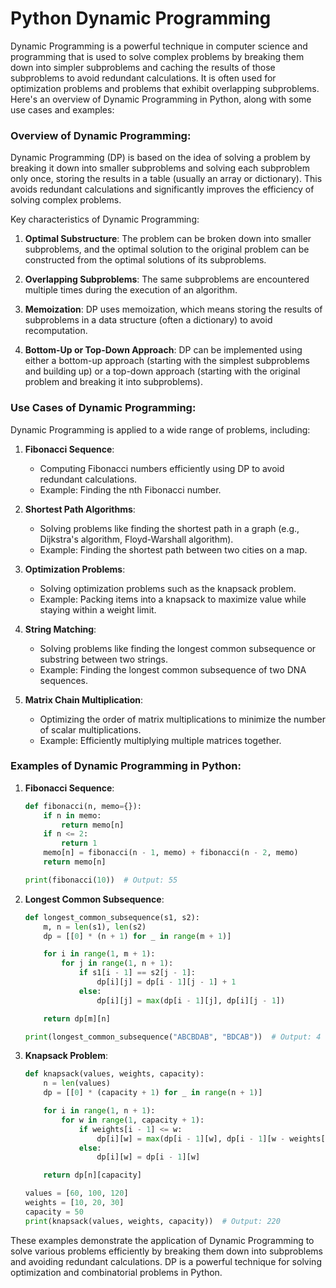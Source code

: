 # Python Dynamic Programming

Dynamic Programming is a powerful technique in computer science and programming that is used to solve complex problems by breaking them down into simpler subproblems and caching the results of those subproblems to avoid redundant calculations. It is often used for optimization problems and problems that exhibit overlapping subproblems. Here's an overview of Dynamic Programming in Python, along with some use cases and examples:

### Overview of Dynamic Programming:

Dynamic Programming (DP) is based on the idea of solving a problem by breaking it down into smaller subproblems and solving each subproblem only once, storing the results in a table (usually an array or dictionary). This avoids redundant calculations and significantly improves the efficiency of solving complex problems.

Key characteristics of Dynamic Programming:

1. **Optimal Substructure**: The problem can be broken down into smaller subproblems, and the optimal solution to the original problem can be constructed from the optimal solutions of its subproblems.

2. **Overlapping Subproblems**: The same subproblems are encountered multiple times during the execution of an algorithm.

3. **Memoization**: DP uses memoization, which means storing the results of subproblems in a data structure (often a dictionary) to avoid recomputation.

4. **Bottom-Up or Top-Down Approach**: DP can be implemented using either a bottom-up approach (starting with the simplest subproblems and building up) or a top-down approach (starting with the original problem and breaking it into subproblems).

### Use Cases of Dynamic Programming:

Dynamic Programming is applied to a wide range of problems, including:

1. **Fibonacci Sequence**:
   - Computing Fibonacci numbers efficiently using DP to avoid redundant calculations.
   - Example: Finding the nth Fibonacci number.

2. **Shortest Path Algorithms**:
   - Solving problems like finding the shortest path in a graph (e.g., Dijkstra's algorithm, Floyd-Warshall algorithm).
   - Example: Finding the shortest path between two cities on a map.

3. **Optimization Problems**:
   - Solving optimization problems such as the knapsack problem.
   - Example: Packing items into a knapsack to maximize value while staying within a weight limit.

4. **String Matching**:
   - Solving problems like finding the longest common subsequence or substring between two strings.
   - Example: Finding the longest common subsequence of two DNA sequences.

5. **Matrix Chain Multiplication**:
   - Optimizing the order of matrix multiplications to minimize the number of scalar multiplications.
   - Example: Efficiently multiplying multiple matrices together.

### Examples of Dynamic Programming in Python:

1. **Fibonacci Sequence**:

   ```python
   def fibonacci(n, memo={}):
       if n in memo:
           return memo[n]
       if n <= 2:
           return 1
       memo[n] = fibonacci(n - 1, memo) + fibonacci(n - 2, memo)
       return memo[n]

   print(fibonacci(10))  # Output: 55
   ```

2. **Longest Common Subsequence**:

   ```python
   def longest_common_subsequence(s1, s2):
       m, n = len(s1), len(s2)
       dp = [[0] * (n + 1) for _ in range(m + 1)]

       for i in range(1, m + 1):
           for j in range(1, n + 1):
               if s1[i - 1] == s2[j - 1]:
                   dp[i][j] = dp[i - 1][j - 1] + 1
               else:
                   dp[i][j] = max(dp[i - 1][j], dp[i][j - 1])

       return dp[m][n]

   print(longest_common_subsequence("ABCBDAB", "BDCAB"))  # Output: 4
   ```

3. **Knapsack Problem**:

   ```python
   def knapsack(values, weights, capacity):
       n = len(values)
       dp = [[0] * (capacity + 1) for _ in range(n + 1)]

       for i in range(1, n + 1):
           for w in range(1, capacity + 1):
               if weights[i - 1] <= w:
                   dp[i][w] = max(dp[i - 1][w], dp[i - 1][w - weights[i - 1]] + values[i - 1])
               else:
                   dp[i][w] = dp[i - 1][w]

       return dp[n][capacity]

   values = [60, 100, 120]
   weights = [10, 20, 30]
   capacity = 50
   print(knapsack(values, weights, capacity))  # Output: 220
   ```

These examples demonstrate the application of Dynamic Programming to solve various problems efficiently by breaking them down into subproblems and avoiding redundant calculations. DP is a powerful technique for solving optimization and combinatorial problems in Python.
